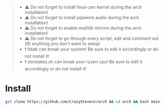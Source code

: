 >- ⚠️ Do not forget to install linux-zen kernel during the arch installation!
>- ⚠️ Do not forget to install pipewire audio during the arch installation!
>- ⚠️ Do not forget to enable multilib mirrors during the arch installation!
>- ⚠️ Do not forget to go through every script, edit and comment out (#) anything you don't want to setup!
>- ❗ fstab can break your system! Be sure to edit it accordingly or do not install it!
>- ❗ zenstates.sh can break your ryzen cpu! Be sure to edit it accordingly or do not install it!

# Install

```bash 
git clone https://github.com/CrazyStevenz/arch && cd arch && bash main-setup.sh
```
